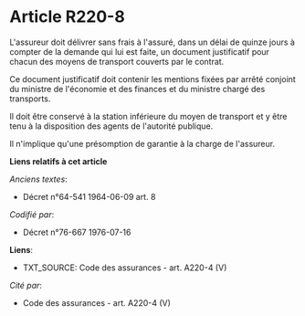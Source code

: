 # Article R220-8

L'assureur doit délivrer sans frais à l'assuré, dans un délai de quinze jours à compter de la demande qui lui est faite, un
document justificatif pour chacun des moyens de transport couverts par le contrat.

Ce document justificatif doit contenir les mentions fixées par arrêté conjoint du ministre de l'économie et des finances et
du ministre chargé des transports.

Il doit être conservé à la station inférieure du moyen de transport et y être tenu à la disposition des agents de l'autorité
publique.

Il n'implique qu'une présomption de garantie à la charge de l'assureur.

**Liens relatifs à cet article**

_Anciens textes_:

  - Décret n°64-541 1964-06-09 art. 8

_Codifié par_:

  - Décret n°76-667 1976-07-16

**Liens**:

  - TXT_SOURCE: Code des assurances - art. A220-4 (V)

_Cité par_:

  - Code des assurances - art. A220-4 (V)
